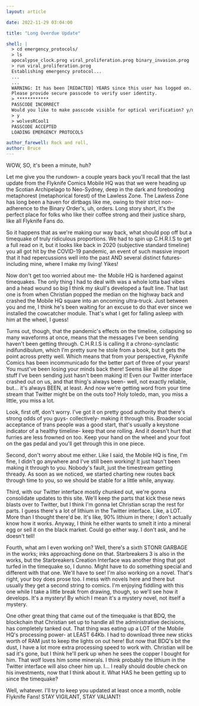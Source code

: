 ```yaml
---
layout: article

date: 2022-11-29 03:04:00 

title: "Long Overdue Update"

shell: |
  > cd emergency_protocols/
  > ls 
  apocalypse_clock.prog viral_proliferation.prog binary_invasion.prog
  > run viral_proliferation.prog
  Establishing emergency protocol...
  ...
  ...
  WARNING: It has been [REDACTED] YEARS since this user has logged on.
  Please provide secure passcode to verify user identity. 
  > ************
  PASSCODE INCORRECT
  Would you like to make passcode visible for optical verification? y/n
  > y
  > wolvesRCool1
  PASSCODE ACCEPTED
  LOADING EMERGENCY PROTOCOLS

author_farewell: Rock and roll,
author: Bruce
---
```


WOW, SO, it's been a minute, huh? 

Let me give you the rundown- a couple years back you'll recall that the last update from the Flyknife Comics Mobile HQ was that we were heading up the Scotian Archipelago to Neo-Sydney, deep in the dark and foreboding metaphorest (metaphorical forest) of the Lawless Zone. The Lawless Zone has long been a haven for dirtbags like me, owing to their strict non-adherence to the Binary Order's, uh, orders. Long story short, it's the perfect place for folks who like their coffee strong and their justice sharp, like all Flyknife Fans do. 

So it happens that as we're making our way back, what should pop off but a timequake of truly ridiculous proportions. We had to spin up C.H.R.I.S to get a full read on it, but it looks like back in 2020 (subjective standard timeline) you all got hit by the COVID-19 pandemic, an event of such massive import that it had repercussions well into the past AND several distinct futures- including mine, where I make my living! Yikes! 

Now don't get too worried about me- the Mobile HQ is hardened against timequakes. The only thing I had to deal with was a whole lotta bad vibes and a head wound so big I think my skull's developed a fault line. That last one is from when Christian popped the median on the highway back and crashed the Mobile HQ square into an oncoming ultra-truck. Just between you and me, I think he's been waiting for an excuse to do that ever since we installed the cowcatcher module. That's what I get for falling asleep with him at the wheel, I guess!

Turns out, though, that the pandemic's effects on the timeline, collapsing so many waveforms at once, means that the messages I've been sending haven't been getting through. C.H.R.I.S is calling it a chrono-synclastic indifundibulum, which I'm pretty sure he stole from a book, but it gets the point across pretty well. Which means that from your perspective, Flyknife Comics has been incommunicado for the better part of three of your years! You must've been losing your minds back there! Seems like all the dope stuff I've been sending just hasn't been making it! Even our Twitter interface crashed out on us, and that thing's always been- well, not exactly reliable, but... it's always BEEN, at least. And now we're getting word from your time stream that Twitter might be on the outs too? Holy toledo, man, you miss a little, you miss a lot. 

Look, first off, don't worry. I've got it on pretty good authority that there's strong odds of you guys- collectively- making it through this. Broader social acceptance of trans people was a good start, that's usually a keystone indicator of a healthy timeline- keep that one rolling. And it doesn't hurt that furries are less frowned on too. Keep your hand on the wheel and your foot on the gas pedal and you'll get through this in one piece. 

Second, don't worry about me either. Like I said, the Mobile HQ is fine, I'm fine, I didn't go anywhere and I've still been working! It just hasn't been making it through to you. Nobody's fault, just the timestream getting thready. As soon as we noticed, we started charting new routes back through time to you, so we should be stable for a little while, anyway. 

Third, with our Twitter interface mostly chunked out, we're gonna consolidate updates to this site. We'll keep the parts that kick these news blasts over to Twitter, but I think I'm gonna let Christian scrap the rest for parts. I guess there's a lot of lithium in the Twitter interface. Like, a LOT. More than I thought there'd be. It's like, 90% lithium in there; I don't actually know how it works. Anyway, I think he either wants to smelt it into a mineral egg or sell it on the black market. Could go either way. I don't ask, and he doesn't tell! 

Fourth, what am I even working on? Well, there's a sixth STONR GARBAGE in the works; inks approaching done on that. Starbreakers 3 is also in the works, but the Starbreakers Creation Interface was another thing that got turfed in the timequake so, I dunno. Might have to do something special and different with that one. We'll have to see! I'm also working on a novel. That's right, your boy does prose too. I mess with novels here and there but usually they get a second string to comics. I'm enjoying fiddling with this one while I take a little break from drawing, though, so we'll see how it develops. It's a mystery! By which I mean it's a mystery novel, not itself a mystery. 

One other great thing that came out of the timequake is that BDQ, the blockchain that Christian set up to handle all the administrative decisions, has completely tanked out. That thing was eating up a LOT of the Mobile HQ's processing power- at LEAST 64Kb. I had to download three new sticks worth of RAM just to keep the lights on out here! But now that BDQ's bit the dust, I have a lot more extra processing speed to work with. Christian will be sad it's gone, but I think he'll perk up when he sees the copper I bought for him. That wolf loves him some minerals. I think probably the lithium in the Twitter interface will also cheer him up. I... I really should double check on his investments, now that I think about it. What HAS he been getting up to since the timequake? 

Well, whatever. I'll try to keep you updated at least once a month, noble Flyknife Fans! STAY VIGILANT, STAY VALIANT!
